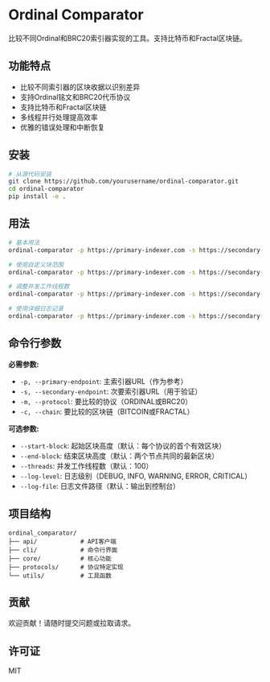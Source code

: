 # Ordinal Comparator

比较不同Ordinal和BRC20索引器实现的工具。支持比特币和Fractal区块链。

## 功能特点

- 比较不同索引器的区块收据以识别差异
- 支持Ordinal铭文和BRC20代币协议
- 支持比特币和Fractal区块链
- 多线程并行处理提高效率
- 优雅的错误处理和中断恢复

## 安装

```bash
# 从源代码安装
git clone https://github.com/yourusername/ordinal-comparator.git
cd ordinal-comparator
pip install -e .
```

## 用法

```bash
# 基本用法
ordinal-comparator -p https://primary-indexer.com -s https://secondary-indexer.com -m ordinal -c bitcoin

# 使用自定义块范围
ordinal-comparator -p https://primary-indexer.com -s https://secondary-indexer.com -m brc20 -c bitcoin --start-block 780000 --end-block 785000

# 调整并发工作线程数
ordinal-comparator -p https://primary-indexer.com -s https://secondary-indexer.com -m ordinal -c bitcoin --threads 50

# 使用详细日志记录
ordinal-comparator -p https://primary-indexer.com -s https://secondary-indexer.com -m brc20 -c bitcoin --log-level DEBUG --log-file comparison.log
```

## 命令行参数

**必需参数:**
- `-p, --primary-endpoint`: 主索引器URL（作为参考）
- `-s, --secondary-endpoint`: 次要索引器URL（用于验证）
- `-m, --protocol`: 要比较的协议（ORDINAL或BRC20）
- `-c, --chain`: 要比较的区块链（BITCOIN或FRACTAL）

**可选参数:**
- `--start-block`: 起始区块高度（默认：每个协议的首个有效区块）
- `--end-block`: 结束区块高度（默认：两个节点共同的最新区块）
- `--threads`: 并发工作线程数（默认：100）
- `--log-level`: 日志级别（DEBUG, INFO, WARNING, ERROR, CRITICAL）
- `--log-file`: 日志文件路径（默认：输出到控制台）

## 项目结构

```
ordinal_comparator/
├── api/            # API客户端
├── cli/            # 命令行界面
├── core/           # 核心功能
├── protocols/      # 协议特定实现
└── utils/          # 工具函数
```

## 贡献

欢迎贡献！请随时提交问题或拉取请求。

## 许可证

MIT 